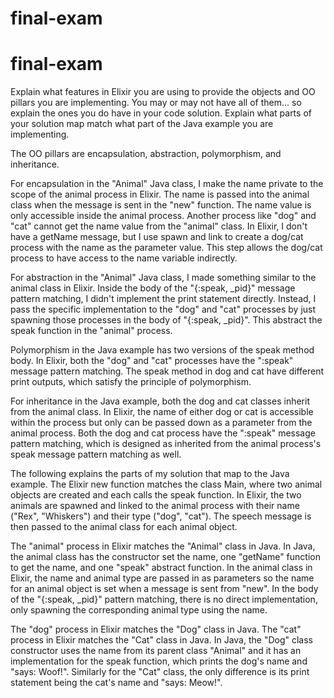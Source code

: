 # final-exam

# final-exam

Explain what features in Elixir you are using to provide the objects and OO pillars you are implementing. You may or may not have all of them... so explain the ones you do have in your code solution. Explain what parts of your solution map match what part of the Java example you are implementing.


The OO pillars are encapsulation, abstraction, polymorphism, and inheritance.

For encapsulation in the "Animal" Java class, I make the name private to the scope of the animal process in Elixir. The name is passed into the animal class when the message is sent in the "new" function. The name value is only accessible inside the animal process. Another process like "dog" and "cat" cannot get the name value from the "animal" class. In Elixir, I don't have a getName message, but I use spawn and link to create a dog/cat process with the name as the parameter value. This step allows the dog/cat process to have access to the name variable indirectly. 

For abstraction in the "Animal" Java class, I made something similar to the animal class in Elixir. Inside the body of the "{:speak, _pid}" message pattern matching, I didn't implement the print statement directly. Instead, I pass the specific implementation to the "dog" and "cat" processes by just spawning those processes in the body of "{:speak, _pid}". This abstract the speak function in the "animal" process. 

Polymorphism in the Java example has two versions of the speak method body. In Elixir, both the "dog" and "cat" processes have the ":speak" message pattern matching. The speak method in dog and cat have different print outputs, which satisfy the principle of polymorphism. 

For inheritance in the Java example, both the dog and cat classes inherit from the animal class. In Elixir, the name of either dog or cat is accessible within the process but only can be passed down as a parameter from the animal process. Both the dog and cat process have the ":speak" message pattern matching, which is designed as inherited from the animal process's speak message pattern matching as well. 




The following explains the parts of my solution that map to the Java example. The Elixir new function matches the class Main, where two animal objects are created and each calls the speak function. In Elixir, the two animals are spawned and linked to the animal process with their name ("Rex", "Whiskers") and their type ("dog", "cat"). The speech message is then passed to the animal class for each animal object. 

The "animal" process in Elixir matches the "Animal" class in Java. In Java, the animal class has the constructor set the name,  one "getName" function to get the name, and one "speak" abstract function. In the animal class in Elixir, the name and animal type are passed in as parameters so the name for an animal object is set when a message is sent from "new". In the body of the "{:speak, _pid}" pattern matching, there is no direct implementation, only spawning the corresponding animal type using the name. 

The "dog" process in Elixir matches the "Dog" class in Java. The "cat" process in Elixir matches the "Cat" class in Java. In Java, the "Dog" class constructor uses the name from its parent class "Animal" and it has an implementation for the speak function, which prints the dog's name and "says: Woof!". Similarly for the "Cat" class, the only difference is its print statement being the cat's name and "says: Meow!". 





